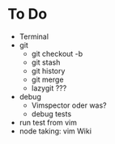 # To Do

- Terminal 
- git
  - git checkout -b 
  - git stash
  - git history
  - git merge 
  - lazygit ???
- debug
  - Vimspector oder was?
  - debug tests
- run test from vim 
- node taking: vim Wiki

